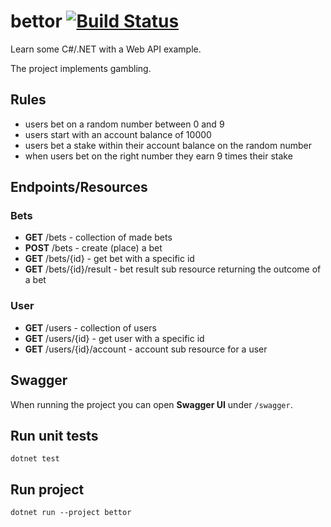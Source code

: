 # bettor [![Build Status](https://github.com/layereight/bettor/actions/workflows/main.yml/badge.svg)](https://github.com/layereight/bettor/actions)

Learn some C#/.NET with a Web API example.

The project implements gambling.

## Rules

* users bet on a random number between 0 and 9
* users start with an account balance of 10000
* users bet a stake within their account balance on the random number
* when users bet on the right number they earn 9 times their stake

## Endpoints/Resources

### Bets

* **GET**  ​/bets - collection of made bets
* **POST** ​/bets - create (place) a bet
* **GET**  ​/bets​/{id} - get bet with a specific id
* **GET**  ​/bets​/{id}​/result - bet result sub resource returning the outcome of a bet

### User

* **GET** ​/users - collection of users
* **GET** ​/users​/{id} - get user with a specific id
* **GET** ​/users​/{id}​/account - account sub resource for a user

## Swagger

When running the project you can open **Swagger UI** under `/swagger`.

## Run unit tests

```
dotnet test
```

## Run project

```
dotnet run --project bettor
```